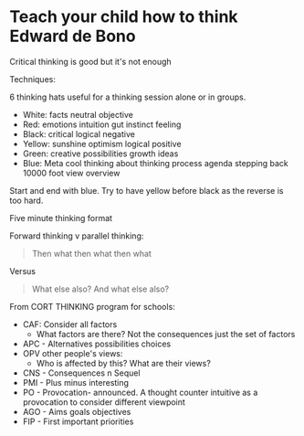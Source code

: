 ﻿
# Teach your child how to think Edward de Bono

Critical thinking is good but it's not enough

Techniques:

6 thinking hats   useful for a thinking session alone or in groups.

- White: facts neutral objective
- Red: emotions intuition gut instinct feeling
- Black: critical logical negative
- Yellow: sunshine optimism logical positive
- Green: creative possibilities growth ideas
- Blue: Meta cool thinking about thinking process agenda stepping back 10000 foot view overview

Start and end with blue. Try to have yellow before black as the reverse is too hard.

Five minute thinking format

Forward thinking v parallel thinking:

>  Then what then what then what

Versus

>  What else also? And what else also?

From CORT THINKING program for schools:

- CAF:    Consider all factors
  - What factors are there? Not the consequences just the set of factors
- APC - Alternatives possibilities choices
- OPV other people's views:
  - Who is affected by this? What are their views?
- CNS -  Consequences n Sequel
- PMI -   Plus minus interesting
- PO  -  Provocation- announced. A thought   counter intuitive as a provocation to consider different viewpoint
- AGO -   Aims goals objectives
- FIP -   First important priorities


